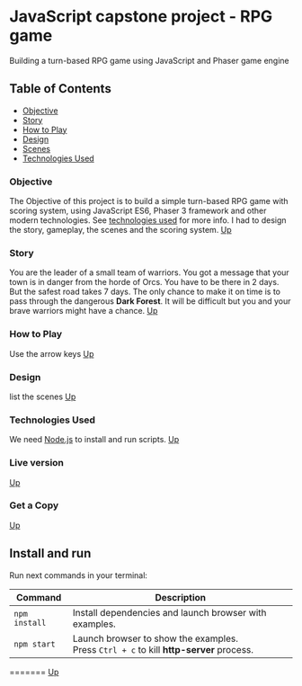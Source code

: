 # JavaScript capstone project - RPG game

Building a turn-based RPG game using JavaScript and Phaser game engine

## Table of Contents

- [Objective](#Objective)
- [Story](#Story)
- [How to Play](#How-to-Play)
- [Design](#Design)
- [Scenes](#Scenes)
- [Technologies Used](#Technologies-Used)

### Objective
The Objective of this project is to build a simple turn-based RPG game with scoring system, using JavaScript ES6, Phaser 3 framework and other modern technologies. See [technologies used](#Technologies-Used) for more info. I had to design the story, gameplay, the scenes and the scoring system.
[Up](#Table-of-Contents)

### Story
You are the leader of a small team of warriors. You got a message that your town is in danger from the horde of Orcs. You have to be there in 2 days. But the safest road takes 7 days. The only chance to make it on time is to pass through the dangerous **Dark Forest**. It will be difficult but you and your brave warriors might have a chance. 
[Up](#Table-of-Contents)

### How to Play
Use the arrow keys
[Up](#Table-of-Contents)
### Design
list the scenes
[Up](#Table-of-Contents)
### Technologies Used

We need [Node.js](https://nodejs.org) to install and run scripts.
[Up](#Table-of-Contents)
### Live version
[Up](#Table-of-Contents)
### Get a Copy
[Up](#Table-of-Contents)

## Install and run

Run next commands in your terminal:

| Command       | Description                                                                                 |
| ------------- | ------------------------------------------------------------------------------------------- |
| `npm install` | Install dependencies and launch browser with examples.                                      |
| `npm start`   | Launch browser to show the examples. <br> Press `Ctrl + c` to kill **http-server** process. |

=======
[Up](#Table-of-Contents)
